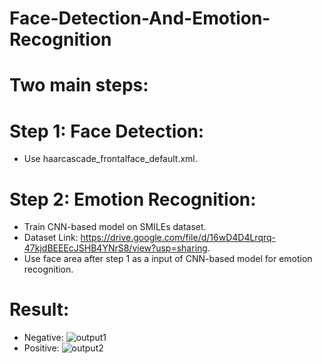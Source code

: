 # Face-Detection-And-Emotion-Recognition
# Two main steps:
# Step 1: Face Detection:
- Use haarcascade_frontalface_default.xml.
# Step 2: Emotion Recognition:
- Train CNN-based model on SMILEs dataset.
- Dataset Link: https://drive.google.com/file/d/16wD4D4Lrqrq-47kjdBEEEcJSHB4YNrS8/view?usp=sharing.
- Use face area after step 1 as a input of CNN-based model for emotion recognition.
# Result:
- Negative:
![output1](https://user-images.githubusercontent.com/52019849/115095896-ec4a4f80-9f5d-11eb-8ec4-c778942cfc5f.PNG)
- Positive:
![output2](https://user-images.githubusercontent.com/52019849/115095909-fb310200-9f5d-11eb-8e44-5a524100014e.PNG)
